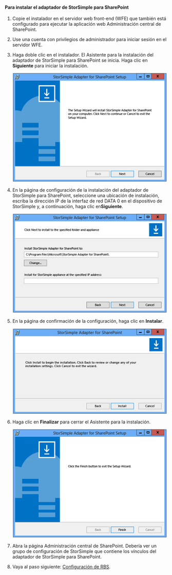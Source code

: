 
#### Para instalar el adaptador de StorSimple para SharePoint

1. Copie el instalador en el servidor web front-end (WFE) que también está configurado para ejecutar la aplicación web Administración central de SharePoint. 

2. Use una cuenta con privilegios de administrador para iniciar sesión en el servidor WFE.

3. Haga doble clic en el instalador. El Asistente para la instalación del adaptador de StorSimple para SharePoint se inicia. Haga clic en **Siguiente** para iniciar la instalación.

    ![Página de inicio de la configuración del adaptador de StorSimple](./media/storsimple-install-sharepoint-adapter/HCS_SSASP_Setup1-include.png)

4. En la página de configuración de la instalación del adaptador de StorSimple para SharePoint, seleccione una ubicación de instalación, escriba la dirección IP de la interfaz de red DATA 0 en el dispositivo de StorSimple y, a continuación, haga clic en**Siguiente**.

    ![Página de configuración de la instalación del adaptador de StorSimple](./media/storsimple-install-sharepoint-adapter/HCS_SSASP_Setup2-include.png)

5. En la página de confirmación de la configuración, haga clic en **Instalar**.

    ![Página de confirmación de la instalación del adaptador de StorSimple](./media/storsimple-install-sharepoint-adapter/HCS_SSASP_Confirm_Setup-include.png)

6. Haga clic en **Finalizar** para cerrar el Asistente para la instalación.

    ![Página de instalación terminada del adaptador de StorSimple](./media/storsimple-install-sharepoint-adapter/HCS_SSASP_Setup_finish-include.png)

7. Abra la página Administración central de SharePoint. Debería ver un grupo de configuración de StorSimple que contiene los vínculos del adaptador de StorSimple para SharePoint.

8. Vaya al paso siguiente: [Configuración de RBS](#configure-rbs).

<!---HONumber=August15_HO6-->